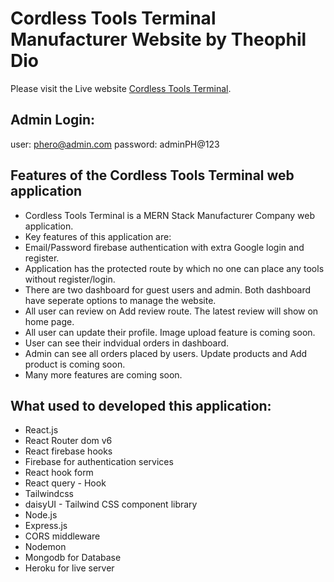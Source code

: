 # Cordless Tools Terminal Manufacturer Website by Theophil Dio

Please visit the Live website [Cordless Tools Terminal](https://cordless-tools-terminal.web.app/).

## Admin Login: 
user: phero@admin.com  password: adminPH@123

## Features of the Cordless Tools Terminal web application

* Cordless Tools Terminal is a MERN Stack Manufacturer Company web application.
* Key features of this application are: 
* Email/Password firebase authentication with extra Google login and register. 
* Application has the protected route by which no one can place any tools without register/login. 
* There are two dashboard for guest users and admin. Both dashboard have seperate options to manage the website. 
* All user can review on Add review route. The latest review will show on home page.
* All user can update their profile. Image upload feature is coming soon. 
* User can see their indvidual orders in dashboard.
* Admin can see all orders placed by users. Update products and Add product is coming soon. 
* Many more features are coming soon.

## What used to developed this application:
* React.js
* React Router dom v6
* React firebase hooks
* Firebase for authentication services
* React hook form
* React query - Hook
* Tailwindcss
* daisyUI - Tailwind CSS component library
* Node.js
* Express.js
* CORS middleware
* Nodemon
* Mongodb for Database
* Heroku for live server
